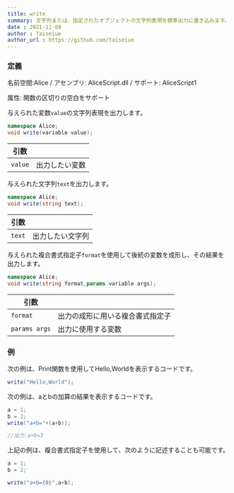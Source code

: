 ```yaml
---
title: write
summary: 文字列または、指定されたオブジェクトの文字列表現を標準出力に書き込みます。
date : 2021-11-09
author : Taiseiue
author_url : https://github.com/taiseiue
---
```

### 定義
名前空間:Alice / アセンブリ: AliceScript.dll / サポート: AliceScript1

属性: 関数の区切りの空白をサポート

与えられた変数`value`の文字列表現を出力します。

```cs title="AliceScript"
namespace Alice;
void write(variable value);
```

|引数| |
|-|-|
|`value`| 出力したい変数|

与えられた文字列`text`を出力します。

```cs title="AliceScript"
namespace Alice;
void write(string text);
```

|引数| |
|-|-|
|`text`| 出力したい文字列|

与えられた複合書式指定子`format`を使用して後続の変数を成形し、その結果を出力します。

```cs title="AliceScript"
namespace Alice;
void write(string format,params variable args);
```

|引数| |
|-|-|
|`format`| 出力の成形に用いる複合書式指定子|
|`params args`| 出力に使用する変数|

### 例
次の例は、Print関数を使用してHello,Worldを表示するコードです。

```cs title="AliceScript"
write("Hello,World");
```

次の例は、aとbの加算の結果を表示するコードです。

```cs title="AliceScript"
a = 1;
b = 2;
write("a+b="+(a+b));

//出力:a+b=3
```

上記の例は、複合書式指定子を使用して、次のように記述することも可能です。

```cs title="AliceScript"
a = 1;
b = 2;

write("a+b={0}",a+b);
```

